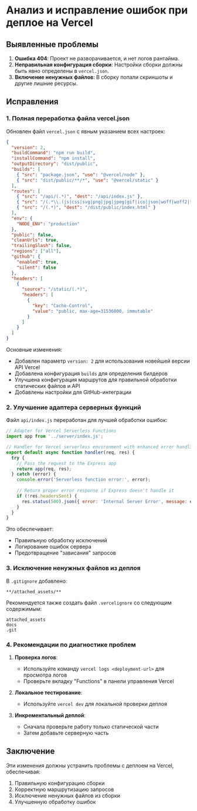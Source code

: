 # Анализ и исправление ошибок при деплое на Vercel

## Выявленные проблемы

1. **Ошибка 404**: Проект не разворачивается, и нет логов рантайма.
2. **Неправильная конфигурация сборки**: Настройки сборки должны быть явно определены в `vercel.json`.
3. **Включение ненужных файлов**: В сборку попали скриншоты и другие лишние ресурсы.

## Исправления

### 1. Полная переработка файла vercel.json

Обновлен файл `vercel.json` с явным указанием всех настроек:

```json
{
  "version": 2,
  "buildCommand": "npm run build",
  "installCommand": "npm install",
  "outputDirectory": "dist/public",
  "builds": [
    { "src": "package.json", "use": "@vercel/node" },
    { "src": "dist/public/**/*", "use": "@vercel/static" }
  ],
  "routes": [
    { "src": "/api/(.*)", "dest": "/api/index.js" },
    { "src": "/(.*\\.(js|css|svg|png|jpg|jpeg|gif|ico|json|woff|woff2|ttf|eot))", "dest": "/dist/public/$1" },
    { "src": "/(.*)", "dest": "/dist/public/index.html" }
  ],
  "env": {
    "NODE_ENV": "production"
  },
  "public": false,
  "cleanUrls": true,
  "trailingSlash": false,
  "regions": ["all"],
  "github": {
    "enabled": true,
    "silent": false
  },
  "headers": [
    {
      "source": "/static/(.*)",
      "headers": [
        {
          "key": "Cache-Control",
          "value": "public, max-age=31536000, immutable"
        }
      ]
    }
  ]
}
```

Основные изменения:
- Добавлен параметр `version: 2` для использования новейшей версии API Vercel
- Добавлена конфигурация `builds` для определения билдеров
- Улучшена конфигурация маршрутов для правильной обработки статических файлов и API
- Добавлены настройки для GitHub-интеграции

### 2. Улучшение адаптера серверных функций

Файл `api/index.js` переработан для лучшей обработки ошибок:

```javascript
// Adapter for Vercel Serverless Functions
import app from '../server/index.js';

// Handler for Vercel serverless environment with enhanced error handling
export default async function handler(req, res) {
  try {
    // Pass the request to the Express app
    return app(req, res);
  } catch (error) {
    console.error('Serverless function error:', error);
    
    // Return proper error response if Express doesn't handle it
    if (!res.headersSent) {
      res.status(500).json({ error: 'Internal Server Error', message: error.message });
    }
  }
}
```

Это обеспечивает:
- Правильную обработку исключений
- Логирование ошибок сервера
- Предотвращение "зависания" запросов

### 3. Исключение ненужных файлов из деплоя

В `.gitignore` добавлено:
```
**/attached_assets/**
```

Рекомендуется также создать файл `.vercelignore` со следующим содержимым:
```
attached_assets
docs
.git
```

### 4. Рекомендации по диагностике проблем

1. **Проверка логов**:
   - Используйте команду `vercel logs <deployment-url>` для просмотра логов
   - Проверьте вкладку "Functions" в панели управления Vercel

2. **Локальное тестирование**:
   - Используйте `vercel dev` для локальной проверки деплоя

3. **Инкрементальный деплой**:
   - Сначала проверьте работу только статической части
   - Затем добавьте серверную часть

## Заключение

Эти изменения должны устранить проблемы с деплоем на Vercel, обеспечивая:
1. Правильную конфигурацию сборки
2. Корректную маршрутизацию запросов
3. Исключение ненужных файлов из сборки
4. Улучшенную обработку ошибок 